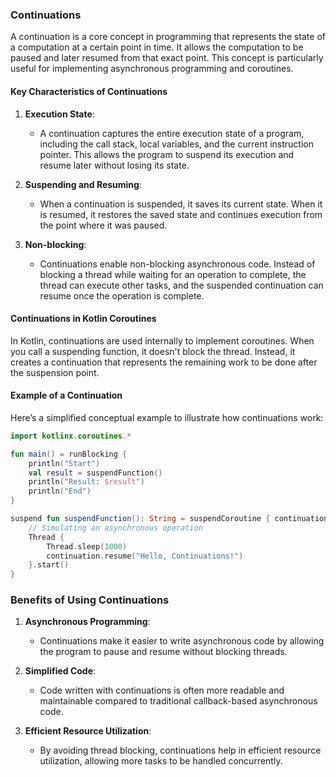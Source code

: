 ### Continuations

A continuation is a core concept in programming that represents the state of a computation at a certain point in time. 
It allows the computation to be paused and later resumed from that exact point. This concept is particularly useful for 
implementing asynchronous programming and coroutines.

#### Key Characteristics of Continuations

1. **Execution State**:
   - A continuation captures the entire execution state of a program, including the call stack, local variables, and the
     current instruction pointer. This allows the program to suspend its execution and resume later without losing its state.

2. **Suspending and Resuming**:
   - When a continuation is suspended, it saves its current state. When it is resumed, it restores the saved state and 
     continues execution from the point where it was paused.

3. **Non-blocking**:
   - Continuations enable non-blocking asynchronous code. Instead of blocking a thread while waiting for an operation to
     complete, the thread can execute other tasks, and the suspended continuation can resume once the operation is complete.

#### Continuations in Kotlin Coroutines

In Kotlin, continuations are used internally to implement coroutines. When you call a suspending function, it doesn't
block the thread. Instead, it creates a continuation that represents the remaining work to be done after the suspension point.

#### Example of a Continuation

Here’s a simplified conceptual example to illustrate how continuations work:

```kotlin
import kotlinx.coroutines.*

fun main() = runBlocking {
    println("Start")
    val result = suspendFunction()
    println("Result: $result")
    println("End")
}

suspend fun suspendFunction(): String = suspendCoroutine { continuation ->
    // Simulating an asynchronous operation
    Thread {
        Thread.sleep(1000)
        continuation.resume("Hello, Continuations!")
    }.start()
}
```

### Benefits of Using Continuations

1. **Asynchronous Programming**:
   - Continuations make it easier to write asynchronous code by allowing the program to pause and resume without blocking threads.

2. **Simplified Code**:
   - Code written with continuations is often more readable and maintainable compared to traditional callback-based asynchronous code.

3. **Efficient Resource Utilization**:
   - By avoiding thread blocking, continuations help in efficient resource utilization, allowing more tasks to be handled concurrently.

